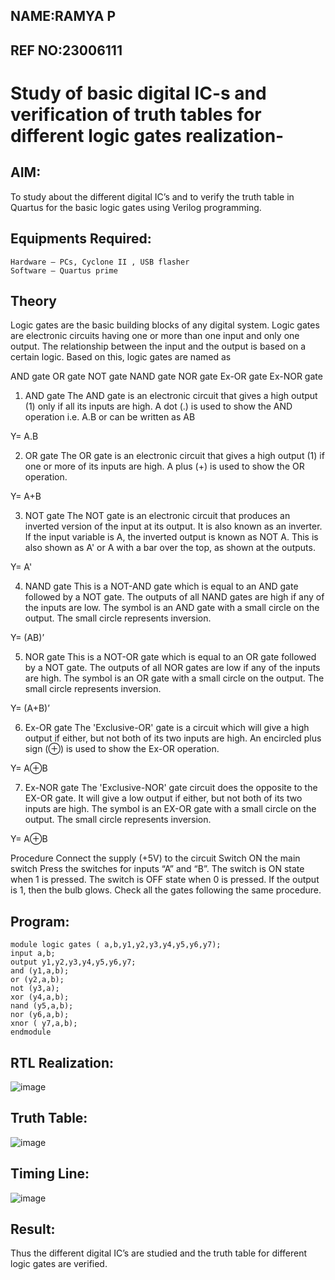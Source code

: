 


## NAME:RAMYA P
## REF NO:23006111
# Study of basic digital IC-s and verification of truth tables for different logic gates realization-

 ## AIM:
To study about the different digital IC’s and to verify the truth table in Quartus for the basic logic gates using Verilog programming.

## Equipments Required:
```
Hardware – PCs, Cyclone II , USB flasher
Software – Quartus prime
```

## Theory

Logic gates are the basic building blocks of any digital system. Logic gates are electronic circuits having one or more than one input and only one output. The relationship between the input and the output is based on a certain logic. Based on this, logic gates are named as

AND gate
OR gate
NOT gate
NAND gate
NOR gate
Ex-OR gate
Ex-NOR gate
1) AND gate
The AND gate is an electronic circuit that gives a high output (1) only if all its inputs are high. A dot (.) is used to show the AND operation i.e. A.B or can be written as AB

Y= A.B

2) OR gate
The OR gate is an electronic circuit that gives a high output (1) if one or more of its inputs are high. A plus (+) is used to show the OR operation.

Y= A+B

3) NOT gate
The NOT gate is an electronic circuit that produces an inverted version of the input at its output. It is also known as an inverter. If the input variable is A, the inverted output is known as NOT A. This is also shown as A' or A with a bar over the top, as shown at the outputs.

Y= A'

4) NAND gate
This is a NOT-AND gate which is equal to an AND gate followed by a NOT gate. The outputs of all NAND gates are high if any of the inputs are low. The symbol is an AND gate with a small circle on the output. The small circle represents inversion.

Y= (AB)’

5) NOR gate
This is a NOT-OR gate which is equal to an OR gate followed by a NOT gate. The outputs of all NOR gates are low if any of the inputs are high. The symbol is an OR gate with a small circle on the output. The small circle represents inversion.

Y= (A+B)’

6) Ex-OR gate
The 'Exclusive-OR' gate is a circuit which will give a high output if either, but not both of its two inputs are high. An encircled plus sign (⊕) is used to show the Ex-OR operation.

Y= A⊕B

7) Ex-NOR gate
The 'Exclusive-NOR' gate circuit does the opposite to the EX-OR gate. It will give a low output if either, but not both of its two inputs are high. The symbol is an EX-OR gate with a small circle on the output. The small circle represents inversion.

Y= A⊕B

Procedure
Connect the supply (+5V) to the circuit
Switch ON the main switch
Press the switches for inputs “A” and “B”. The switch is ON state when 1 is pressed. The switch is OFF state when 0 is pressed.
If the output is 1, then the bulb glows.
Check all the gates following the same procedure.

## Program:
```
module logic gates ( a,b,y1,y2,y3,y4,y5,y6,y7);
input a,b;
output y1,y2,y3,y4,y5,y6,y7;
and (y1,a,b);
or (y2,a,b);
not (y3,a);
xor (y4,a,b);
nand (y5,a,b);
nor (y6,a,b);
xnor ( y7,a,b);
endmodule
```
## RTL Realization:
![image](https://github.com/23006111/Study-of-basic-digital-IC-s-and-verification-of-truth-tables-for-different-logic-gates-realization-/assets/145981696/96b629ef-fd24-4c8d-8a05-9fb27bf08cfc)


## Truth Table:
![image](https://github.com/23006111/Study-of-basic-digital-IC-s-and-verification-of-truth-tables-for-different-logic-gates-realization-/assets/145981696/d9e72abf-2a7a-4725-aa29-8fa79b9e0a9d)

## Timing Line:

![image](https://github.com/23006111/Study-of-basic-digital-IC-s-and-verification-of-truth-tables-for-different-logic-gates-realization-/assets/145981696/214d1345-e3b9-4bfe-b274-3cf3d78c335f)












## Result:
Thus the different digital IC’s are studied and the truth table for different logic gates are verified.
